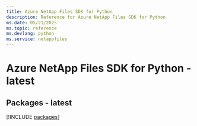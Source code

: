 ```yaml
---
title: Azure NetApp Files SDK for Python
description: Reference for Azure NetApp Files SDK for Python
ms.date: 05/21/2025
ms.topic: reference
ms.devlang: python
ms.service: netappfiles
---
```

# Azure NetApp Files SDK for Python - latest
## Packages - latest
[!INCLUDE [packages](netapp-files-index.md)]